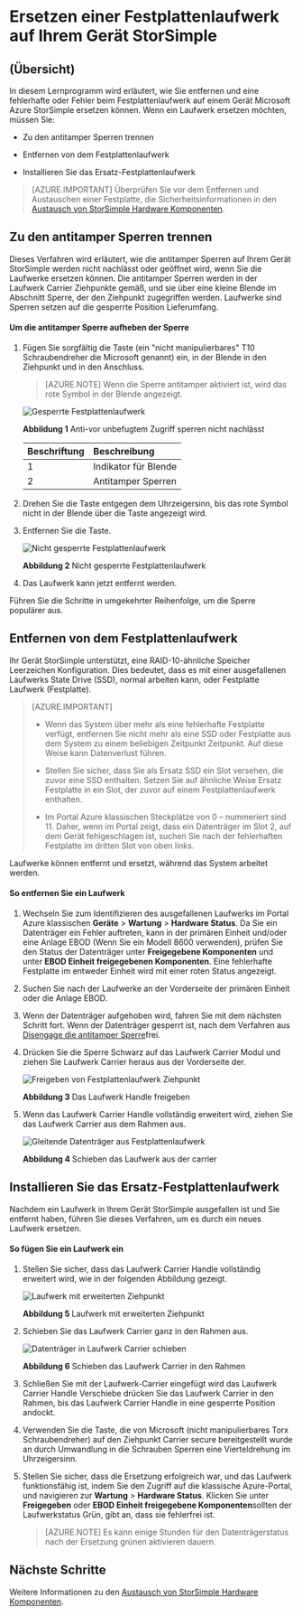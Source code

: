 <properties 
   pageTitle="Ersetzen einer Festplattenlaufwerk auf einem Gerät StorSimple | Microsoft Azure"
   description="Erläutert, wie Sie ein Laufwerk auf einer primären StorSimple-Einheit oder eine Anlage EBOD ersetzen."
   services="storsimple"
   documentationCenter=""
   authors="alkohli"
   manager="carmonm"
   editor="" />
<tags 
   ms.service="storsimple"
   ms.devlang="NA"
   ms.topic="article"
   ms.tgt_pltfrm="NA"
   ms.workload="TBD"
   ms.date="08/17/2016"
   ms.author="alkohli" />

# <a name="replace-a-disk-drive-on-your-storsimple-device"></a>Ersetzen einer Festplattenlaufwerk auf Ihrem Gerät StorSimple

## <a name="overview"></a>(Übersicht)

In diesem Lernprogramm wird erläutert, wie Sie entfernen und eine fehlerhafte oder Fehler beim Festplattenlaufwerk auf einem Gerät Microsoft Azure StorSimple ersetzen können. Wenn ein Laufwerk ersetzen möchten, müssen Sie:

- Zu den antitamper Sperren trennen

- Entfernen von dem Festplattenlaufwerk

- Installieren Sie das Ersatz-Festplattenlaufwerk

>[AZURE.IMPORTANT] Überprüfen Sie vor dem Entfernen und Austauschen einer Festplatte, die Sicherheitsinformationen in den [Austausch von StorSimple Hardware Komponenten](storsimple-hardware-component-replacement.md).

## <a name="disengage-the-antitamper-lock"></a>Zu den antitamper Sperren trennen

Dieses Verfahren wird erläutert, wie die antitamper Sperren auf Ihrem Gerät StorSimple werden nicht nachlässt oder geöffnet wird, wenn Sie die Laufwerke ersetzen können. Die antitamper Sperren werden in der Laufwerk Carrier Ziehpunkte gemäß, und sie über eine kleine Blende im Abschnitt Sperre, der den Ziehpunkt zugegriffen werden. Laufwerke sind Sperren setzen auf die gesperrte Position Lieferumfang.

#### <a name="to-unlock-the-antitamper-lock"></a>Um die antitamper Sperre aufheben der Sperre

1. Fügen Sie sorgfältig die Taste (ein "nicht manipulierbares" T10 Schraubendreher die Microsoft genannt) ein, in der Blende in den Ziehpunkt und in den Anschluss. 

    >[AZURE.NOTE] Wenn die Sperre antitamper aktiviert ist, wird das rote Symbol in der Blende angezeigt.

    ![Gesperrte Festplattenlaufwerk](./media/storsimple-disk-drive-replacement/IC741056.png)

    **Abbildung 1** Anti-vor unbefugtem Zugriff sperren nicht nachlässt

  	|Beschriftung|Beschreibung|
  	|:----|:----------|
  	|1|Indikator für Blende|
  	|2|Antitamper Sperren|

2. Drehen Sie die Taste entgegen dem Uhrzeigersinn, bis das rote Symbol nicht in der Blende über die Taste angezeigt wird.

3. Entfernen Sie die Taste.

    ![Nicht gesperrte Festplattenlaufwerk](./media/storsimple-disk-drive-replacement/IC741057.png)

    **Abbildung 2** Nicht gesperrte Festplattenlaufwerk

4. Das Laufwerk kann jetzt entfernt werden.

Führen Sie die Schritte in umgekehrter Reihenfolge, um die Sperre populärer aus.

## <a name="remove-the-disk-drive"></a>Entfernen von dem Festplattenlaufwerk

Ihr Gerät StorSimple unterstützt, eine RAID-10-ähnliche Speicher Leerzeichen Konfiguration. Dies bedeutet, dass es mit einer ausgefallenen Laufwerks State Drive (SSD), normal arbeiten kann, oder Festplatte Laufwerk (Festplatte). 

>[AZURE.IMPORTANT]
>
>- Wenn das System über mehr als eine fehlerhafte Festplatte verfügt, entfernen Sie nicht mehr als eine SSD oder Festplatte aus dem System zu einem beliebigen Zeitpunkt Zeitpunkt. Auf diese Weise kann Datenverlust führen.
>
>- Stellen Sie sicher, dass Sie als Ersatz SSD ein Slot versehen, die zuvor eine SSD enthalten. Setzen Sie auf ähnliche Weise Ersatz Festplatte in ein Slot, der zuvor auf einem Festplattenlaufwerk enthalten.
>
>- Im Portal Azure klassischen Steckplätze von 0 – nummeriert sind 11. Daher, wenn im Portal zeigt, dass ein Datenträger im Slot 2, auf dem Gerät fehlgeschlagen ist, suchen Sie nach der fehlerhaften Festplatte im dritten Slot von oben links.

Laufwerke können entfernt und ersetzt, während das System arbeitet werden.

#### <a name="to-remove-a-drive"></a>So entfernen Sie ein Laufwerk

1. Wechseln Sie zum Identifizieren des ausgefallenen Laufwerks im Portal Azure klassischen **Geräte** > **Wartung** > **Hardware Status**. Da Sie ein Datenträger ein Fehler auftreten, kann in der primären Einheit und/oder eine Anlage EBOD (Wenn Sie ein Modell 8600 verwenden), prüfen Sie den Status der Datenträger unter **Freigegebene Komponenten** und unter **EBOD Einheit freigegebenen Komponenten**. Eine fehlerhafte Festplatte im entweder Einheit wird mit einer roten Status angezeigt.

2. Suchen Sie nach der Laufwerke an der Vorderseite der primären Einheit oder die Anlage EBOD. 

3. Wenn der Datenträger aufgehoben wird, fahren Sie mit dem nächsten Schritt fort. Wenn der Datenträger gesperrt ist, nach dem Verfahren aus [Disengage die antitamper Sperre](#disengage-the-antitamper-lock)frei.

4. Drücken Sie die Sperre Schwarz auf das Laufwerk Carrier Modul und ziehen Sie Laufwerk Carrier heraus aus der Vorderseite der. 

    ![Freigeben von Festplattenlaufwerk Ziehpunkt](./media/storsimple-disk-drive-replacement/IC741051.png)

    **Abbildung 3** Das Laufwerk Handle freigeben

5. Wenn das Laufwerk Carrier Handle vollständig erweitert wird, ziehen Sie das Laufwerk Carrier aus dem Rahmen aus. 

    ![Gleitende Datenträger aus Festplattenlaufwerk](./media/storsimple-disk-drive-replacement/IC741052.png)
    
    **Abbildung 4** Schieben das Laufwerk aus der carrier

## <a name="install-the-replacement-disk-drive"></a>Installieren Sie das Ersatz-Festplattenlaufwerk

Nachdem ein Laufwerk in Ihrem Gerät StorSimple ausgefallen ist und Sie entfernt haben, führen Sie dieses Verfahren, um es durch ein neues Laufwerk ersetzen.

#### <a name="to-insert-a-drive"></a>So fügen Sie ein Laufwerk ein

1. Stellen Sie sicher, dass das Laufwerk Carrier Handle vollständig erweitert wird, wie in der folgenden Abbildung gezeigt.

    ![Laufwerk mit erweiterten Ziehpunkt](./media/storsimple-disk-drive-replacement/IC741044.png)

    **Abbildung 5** Laufwerk mit erweiterten Ziehpunkt

2. Schieben Sie das Laufwerk Carrier ganz in den Rahmen aus. 

    ![Datenträger in Laufwerk Carrier schieben](./media/storsimple-disk-drive-replacement/IC741045.png)

    **Abbildung 6**  Schieben das Laufwerk Carrier in den Rahmen

3. Schließen Sie mit der Laufwerk-Carrier eingefügt wird das Laufwerk Carrier Handle Verschiebe drücken Sie das Laufwerk Carrier in den Rahmen, bis das Laufwerk Carrier Handle in eine gesperrte Position andockt.

4. Verwenden Sie die Taste, die von Microsoft (nicht manipulierbares Torx Schraubendreher) auf den Ziehpunkt Carrier secure bereitgestellt wurde an durch Umwandlung in die Schrauben Sperren eine Vierteldrehung im Uhrzeigersinn.

5. Stellen Sie sicher, dass die Ersetzung erfolgreich war, und das Laufwerk funktionsfähig ist, indem Sie den Zugriff auf die klassische Azure-Portal, und navigieren zur **Wartung** > **Hardware Status**. Klicken Sie unter **Freigegeben** oder **EBOD Einheit freigegebene Komponenten**sollten der Laufwerkstatus Grün, gibt an, dass sie fehlerfrei ist.

    >[AZURE.NOTE] Es kann einige Stunden für den Datenträgerstatus nach der Ersetzung grünen aktivieren dauern.

## <a name="next-steps"></a>Nächste Schritte

Weitere Informationen zu den [Austausch von StorSimple Hardware Komponenten](storsimple-hardware-component-replacement.md).
